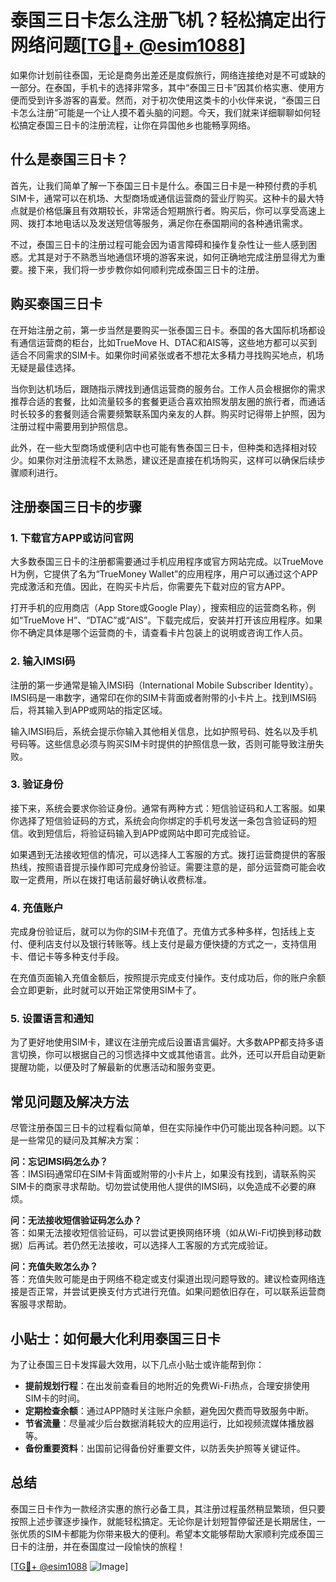 # 泰国三日卡怎么注册飞机？轻松搞定出行网络问题[[TG💪+ @esim1088](https://t.me/s/esim1088)]

如果你计划前往泰国，无论是商务出差还是度假旅行，网络连接绝对是不可或缺的一部分。在泰国，手机卡的选择非常多，其中“泰国三日卡”因其价格实惠、使用方便而受到许多游客的喜爱。然而，对于初次使用这类卡的小伙伴来说，“泰国三日卡怎么注册”可能是一个让人摸不着头脑的问题。今天，我们就来详细聊聊如何轻松搞定泰国三日卡的注册流程，让你在异国他乡也能畅享网络。

## 什么是泰国三日卡？

首先，让我们简单了解一下泰国三日卡是什么。泰国三日卡是一种预付费的手机SIM卡，通常可以在机场、大型商场或通信运营商的营业厅购买。这种卡的最大特点就是价格低廉且有效期较长，非常适合短期旅行者。购买后，你可以享受高速上网、拨打本地电话以及发送短信等服务，满足你在泰国期间的各种通讯需求。

不过，泰国三日卡的注册过程可能会因为语言障碍和操作复杂性让一些人感到困惑。尤其是对于不熟悉当地通信环境的游客来说，如何正确地完成注册显得尤为重要。接下来，我们将一步步教你如何顺利完成泰国三日卡的注册。

## 购买泰国三日卡

在开始注册之前，第一步当然是要购买一张泰国三日卡。泰国的各大国际机场都设有通信运营商的柜台，比如TrueMove H、DTAC和AIS等，这些地方都可以买到适合不同需求的SIM卡。如果你时间紧张或者不想花太多精力寻找购买地点，机场无疑是最佳选择。

当你到达机场后，跟随指示牌找到通信运营商的服务台。工作人员会根据你的需求推荐合适的套餐，比如流量较多的套餐更适合喜欢拍照发朋友圈的旅行者，而通话时长较多的套餐则适合需要频繁联系国内亲友的人群。购买时记得带上护照，因为注册过程中需要用到护照信息。

此外，在一些大型商场或便利店中也可能有售泰国三日卡，但种类和选择相对较少。如果你对注册流程不太熟悉，建议还是直接在机场购买，这样可以确保后续步骤顺利进行。

## 注册泰国三日卡的步骤

### 1. 下载官方APP或访问官网

大多数泰国三日卡的注册都需要通过手机应用程序或官方网站完成。以TrueMove H为例，它提供了名为“TrueMoney Wallet”的应用程序，用户可以通过这个APP完成激活和充值。因此，在购买卡片后，你需要先下载对应的官方APP。

打开手机的应用商店（App Store或Google Play），搜索相应的运营商名称，例如“TrueMove H”、“DTAC”或“AIS”。下载完成后，安装并打开该应用程序。如果你不确定具体是哪个运营商的卡，请查看卡片包装上的说明或咨询工作人员。

### 2. 输入IMSI码

注册的第一步通常是输入IMSI码（International Mobile Subscriber Identity）。IMSI码是一串数字，通常印在你的SIM卡背面或者附带的小卡片上。找到IMSI码后，将其输入到APP或网站的指定区域。

输入IMSI码后，系统会提示你输入其他相关信息，比如护照号码、姓名以及手机号码等。这些信息必须与购买SIM卡时提供的护照信息一致，否则可能导致注册失败。

### 3. 验证身份

接下来，系统会要求你验证身份。通常有两种方式：短信验证码和人工客服。如果你选择了短信验证码的方式，系统会向你绑定的手机号发送一条包含验证码的短信。收到短信后，将验证码输入到APP或网站中即可完成验证。

如果遇到无法接收短信的情况，可以选择人工客服的方式。拨打运营商提供的客服热线，按照语音提示操作即可完成身份验证。需要注意的是，部分运营商可能会收取一定费用，所以在拨打电话前最好确认收费标准。

### 4. 充值账户

完成身份验证后，就可以为你的SIM卡充值了。充值方式多种多样，包括线上支付、便利店支付以及银行转账等。线上支付是最方便快捷的方式之一，支持信用卡、借记卡等多种支付手段。

在充值页面输入充值金额后，按照提示完成支付操作。支付成功后，你的账户余额会立即更新，此时就可以开始正常使用SIM卡了。

### 5. 设置语言和通知

为了更好地使用SIM卡，建议在注册完成后设置语言偏好。大多数APP都支持多语言切换，你可以根据自己的习惯选择中文或其他语言。此外，还可以开启自动更新提醒功能，以便及时了解最新的优惠活动和服务变更。

## 常见问题及解决方法

尽管注册泰国三日卡的过程看似简单，但在实际操作中仍可能出现各种问题。以下是一些常见的疑问及其解决方案：

**问：忘记IMSI码怎么办？**  
答：IMSI码通常印在SIM卡背面或附带的小卡片上，如果没有找到，请联系购买SIM卡的商家寻求帮助。切勿尝试使用他人提供的IMSI码，以免造成不必要的麻烦。

**问：无法接收短信验证码怎么办？**  
答：如果无法接收短信验证码，可以尝试更换网络环境（如从Wi-Fi切换到移动数据）后再试。若仍然无法接收，可以选择人工客服的方式完成验证。

**问：充值失败怎么办？**  
答：充值失败可能是由于网络不稳定或支付渠道出现问题导致的。建议检查网络连接是否正常，并尝试更换支付方式进行充值。如果问题依旧存在，可以联系运营商客服寻求帮助。

## 小贴士：如何最大化利用泰国三日卡

为了让泰国三日卡发挥最大效用，以下几点小贴士或许能帮到你：

- **提前规划行程**：在出发前查看目的地附近的免费Wi-Fi热点，合理安排使用SIM卡的时间。
- **定期检查余额**：通过APP随时关注账户余额，避免因欠费而导致服务中断。
- **节省流量**：尽量减少后台数据消耗较大的应用运行，比如视频流媒体播放器等。
- **备份重要资料**：出国前记得备份好重要文件，以防丢失护照等关键证件。

## 总结

泰国三日卡作为一款经济实惠的旅行必备工具，其注册过程虽然稍显繁琐，但只要按照上述步骤逐步操作，就能轻松搞定。无论你是计划短暂停留还是长期居住，一张优质的SIM卡都能为你带来极大的便利。希望本文能够帮助大家顺利完成泰国三日卡的注册，并在泰国度过一段愉快的旅程！

[[TG💪+ @esim1088](https://t.me/s/esim1088) ![Image](https://i.postimg.cc/4NQfJmqS/Snipaste-2025-05-13-00-14-12.png)]